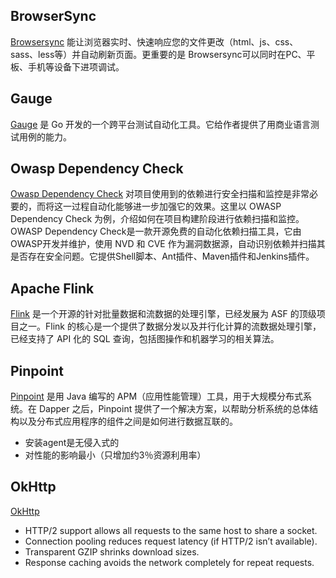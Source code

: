 ## BrowserSync
[Browsersync](http://www.browsersync.cn/) 能让浏览器实时、快速响应您的文件更改（html、js、css、sass、less等）并自动刷新页面。更重要的是 Browsersync可以同时在PC、平板、手机等设备下进项调试。

## Gauge 
[Gauge](http://getgauge.io/documentation/user/current/plugins/) 是 Go 开发的一个跨平台测试自动化工具。它给作者提供了用商业语言测试用例的能力。

## Owasp Dependency Check
[Owasp Dependency Check](https://www.owasp.org/index.php/OWASP_Dependency_Check) 对项目使用到的依赖进行安全扫描和监控是非常必要的，而将这一过程自动化能够进一步加强它的效果。这里以 OWASP Dependency Check 为例，介绍如何在项目构建阶段进行依赖扫描和监控。OWASP Dependency Check是一款开源免费的自动化依赖扫描工具，它由OWASP开发并维护，使用 NVD 和 CVE 作为漏洞数据源，自动识别依赖并扫描其是否存在安全问题。它提供Shell脚本、Ant插件、Maven插件和Jenkins插件。

## Apache Flink
[Flink](http://flink.apache.org/) 是一个开源的针对批量数据和流数据的处理引擎，已经发展为 ASF 的顶级项目之一。Flink 的核心是一个提供了数据分发以及并行化计算的流数据处理引擎，已经支持了 API 化的 SQL 查询，包括图操作和机器学习的相关算法。

## Pinpoint
[Pinpoint](https://github.com/naver/pinpoint) 是用 Java 编写的 APM（应用性能管理）工具，用于大规模分布式系统。在 Dapper 之后，Pinpoint 提供了一个解决方案，以帮助分析系统的总体结构以及分布式应用程序的组件之间是如何进行数据互联的。
* 安装agent是无侵入式的
* 对性能的影响最小（只增加约3％资源利用率）

## OkHttp
[OkHttp](http://square.github.io/okhttp/)
* HTTP/2 support allows all requests to the same host to share a socket.
* Connection pooling reduces request latency (if HTTP/2 isn’t available).
* Transparent GZIP shrinks download sizes.
* Response caching avoids the network completely for repeat requests.
